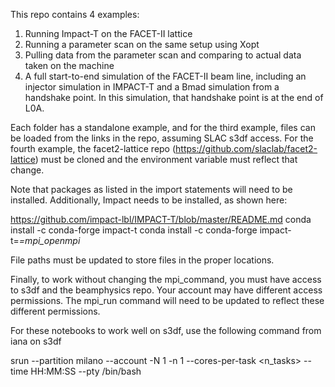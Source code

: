 This repo contains 4 examples:
1) Running Impact-T on the FACET-II lattice
2) Running a parameter scan on the same setup using Xopt
3) Pulling data from the parameter scan and comparing to actual data taken on the machine
4) A full start-to-end simulation of the FACET-II beam line, including an injector simulation in IMPACT-T and a Bmad simulation from a handshake point.  In this simulation, that handshake point is at the end of L0A.

Each folder has a standalone example, and for the third example, files can be loaded from the links in the repo, assuming SLAC s3df access.  For the fourth example, the facet2-lattice repo (https://github.com/slaclab/facet2-lattice) must be cloned and the environment variable must reflect that change.  

Note that packages as listed in the import statements will need to be installed.  Additionally, Impact needs to be installed, as shown here: 

https://github.com/impact-lbl/IMPACT-T/blob/master/README.md
conda install -c conda-forge impact-t
conda install -c conda-forge impact-t=*=mpi_openmpi*

File paths must be updated to store files in the proper locations.  

Finally, to work without changing the mpi_command, you must have access to s3df and the beamphysics repo.  Your account may have different access permissions.  The mpi_run command will need to be updated to reflect these different permissions.


For these notebooks to work well on s3df, use the following command from iana on s3df

srun --partition milano --account <account> -N 1 -n 1 --cores-per-task <n_tasks> --time HH:MM:SS --pty /bin/bash
